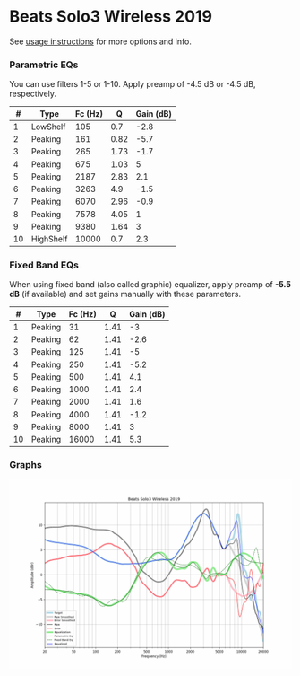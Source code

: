 # Beats Solo3 Wireless 2019
See [usage instructions](https://github.com/jaakkopasanen/AutoEq#usage) for more options and info.

### Parametric EQs
You can use filters 1-5 or 1-10. Apply preamp of -4.5 dB or -4.5 dB, respectively.

|   # | Type      |   Fc (Hz) |    Q |   Gain (dB) |
|-----|-----------|-----------|------|-------------|
|   1 | LowShelf  |       105 | 0.7  |        -2.8 |
|   2 | Peaking   |       161 | 0.82 |        -5.7 |
|   3 | Peaking   |       265 | 1.73 |        -1.7 |
|   4 | Peaking   |       675 | 1.03 |         5   |
|   5 | Peaking   |      2187 | 2.83 |         2.1 |
|   6 | Peaking   |      3263 | 4.9  |        -1.5 |
|   7 | Peaking   |      6070 | 2.96 |        -0.9 |
|   8 | Peaking   |      7578 | 4.05 |         1   |
|   9 | Peaking   |      9380 | 1.64 |         3   |
|  10 | HighShelf |     10000 | 0.7  |         2.3 |

### Fixed Band EQs
When using fixed band (also called graphic) equalizer, apply preamp of **-5.5 dB** (if available) and set gains manually with these parameters.

|   # | Type    |   Fc (Hz) |    Q |   Gain (dB) |
|-----|---------|-----------|------|-------------|
|   1 | Peaking |        31 | 1.41 |        -3   |
|   2 | Peaking |        62 | 1.41 |        -2.6 |
|   3 | Peaking |       125 | 1.41 |        -5   |
|   4 | Peaking |       250 | 1.41 |        -5.2 |
|   5 | Peaking |       500 | 1.41 |         4.1 |
|   6 | Peaking |      1000 | 1.41 |         2.4 |
|   7 | Peaking |      2000 | 1.41 |         1.6 |
|   8 | Peaking |      4000 | 1.41 |        -1.2 |
|   9 | Peaking |      8000 | 1.41 |         3   |
|  10 | Peaking |     16000 | 1.41 |         5.3 |

### Graphs
![](./Beats%20Solo3%20Wireless%202019.png)
